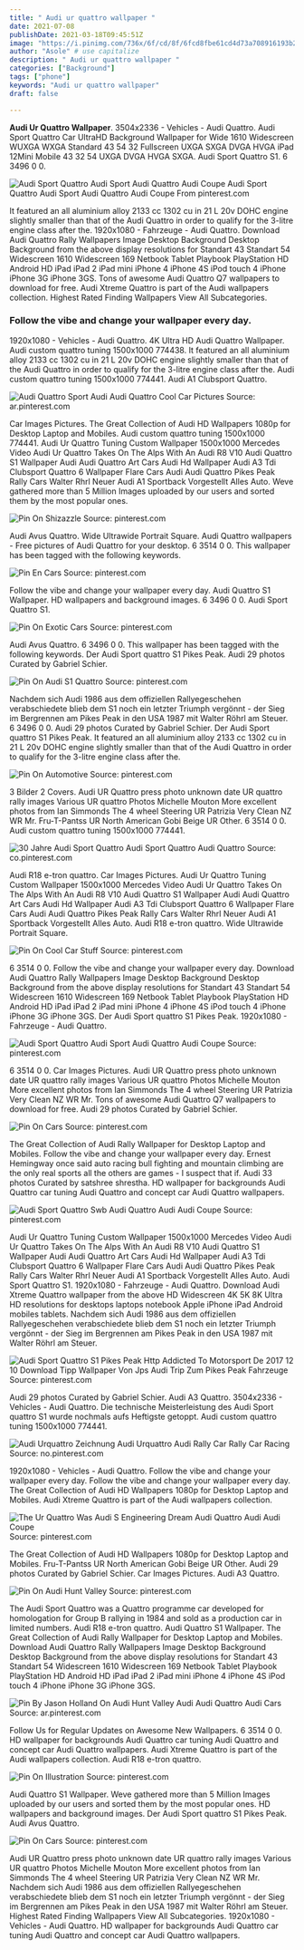 ```yaml
---
title: " Audi ur quattro wallpaper "
date: 2021-07-08
publishDate: 2021-03-18T09:45:51Z
image: "https://i.pinimg.com/736x/6f/cd/8f/6fcd8fbe61cd4d73a708916193b2f4ee.jpg"
author: "Asole" # use capitalize
description: " Audi ur quattro wallpaper "
categories: ["Background"]
tags: ["phone"]
keywords: "Audi ur quattro wallpaper"
draft: false

---
```



**Audi Ur Quattro Wallpaper**. 3504x2336 - Vehicles - Audi Quattro. Audi Sport Quattro Car UltraHD Background Wallpaper for Wide 1610 Widescreen WUXGA WXGA Standard 43 54 32 Fullscreen UXGA SXGA DVGA HVGA iPad 12Mini Mobile 43 32 54 UXGA DVGA HVGA SXGA. Audi Sport Quattro S1. 6 3496 0 0.

![Audi Sport Quattro Audi Sport Audi Quattro Audi Coupe](https://i.pinimg.com/originals/ae/5d/1f/ae5d1f10a8d84f8c33db12b2c237a228.jpg "Audi Sport Quattro Audi Sport Audi Quattro Audi Coupe")
Audi Sport Quattro Audi Sport Audi Quattro Audi Coupe From pinterest.com


It featured an all aluminium alloy 2133 cc 1302 cu in 21 L 20v DOHC engine slightly smaller than that of the Audi Quattro in order to qualify for the 3-litre engine class after the. 1920x1080 - Fahrzeuge - Audi Quattro. Download Audi Quattro Rally Wallpapers Image Desktop Background Desktop Background from the above display resolutions for Standart 43 Standart 54 Widescreen 1610 Widescreen 169 Netbook Tablet Playbook PlayStation HD Android HD iPad iPad 2 iPad mini iPhone 4 iPhone 4S iPod touch 4 iPhone iPhone 3G iPhone 3GS. Tons of awesome Audi Quattro Q7 wallpapers to download for free. Audi Xtreme Quattro is part of the Audi wallpapers collection. Highest Rated Finding Wallpapers View All Subcategories.

### Follow the vibe and change your wallpaper every day.

1920x1080 - Vehicles - Audi Quattro. 4K Ultra HD Audi Quattro Wallpaper. Audi custom quattro tuning 1500x1000 774438. It featured an all aluminium alloy 2133 cc 1302 cu in 21 L 20v DOHC engine slightly smaller than that of the Audi Quattro in order to qualify for the 3-litre engine class after the. Audi custom quattro tuning 1500x1000 774441. Audi A1 Clubsport Quattro.


![Audi Quattro Sport Audi Audi Quattro Cool Car Pictures](https://i.pinimg.com/originals/89/c1/bc/89c1bcf9da7a2b103f82f991852938d3.jpg "Audi Quattro Sport Audi Audi Quattro Cool Car Pictures")
Source: ar.pinterest.com

Car Images Pictures. The Great Collection of Audi HD Wallpapers 1080p for Desktop Laptop and Mobiles. Audi custom quattro tuning 1500x1000 774441. Audi Ur Quattro Tuning Custom Wallpaper 1500x1000 Mercedes Video Audi Ur Quattro Takes On The Alps With An Audi R8 V10 Audi Quattro S1 Wallpaper Audi Audi Quattro Art Cars Audi Hd Wallpaper Audi A3 Tdi Clubsport Quattro 6 Wallpaper Flare Cars Audi Audi Quattro Pikes Peak Rally Cars Walter Rhrl Neuer Audi A1 Sportback Vorgestellt Alles Auto. Weve gathered more than 5 Million Images uploaded by our users and sorted them by the most popular ones.

![Pin On Shizazzle](https://i.pinimg.com/originals/9c/84/80/9c8480c58b73297b075bf6b0797d7dcb.jpg "Pin On Shizazzle")
Source: pinterest.com

Audi Avus Quattro. Wide Ultrawide Portrait Square. Audi Quattro wallpapers - Free pictures of Audi Quattro for your desktop. 6 3514 0 0. This wallpaper has been tagged with the following keywords.

![Pin En Cars](https://i.pinimg.com/originals/b9/fc/bf/b9fcbf2fa472b265205d32950a6286dd.jpg "Pin En Cars")
Source: pinterest.com

Follow the vibe and change your wallpaper every day. Audi Quattro S1 Wallpaper. HD wallpapers and background images. 6 3496 0 0. Audi Sport Quattro S1.

![Pin On Exotic Cars](https://i.pinimg.com/736x/5a/e0/9b/5ae09b1ecbf22a3732f2387100d0d101.jpg "Pin On Exotic Cars")
Source: pinterest.com

Audi Avus Quattro. 6 3496 0 0. This wallpaper has been tagged with the following keywords. Der Audi Sport quattro S1 Pikes Peak. Audi 29 photos Curated by Gabriel Schier.

![Pin On Audi S1 Quattro](https://i.pinimg.com/originals/49/9a/d3/499ad3babf21ce65c82adea1efb33b12.jpg "Pin On Audi S1 Quattro")
Source: pinterest.com

Nachdem sich Audi 1986 aus dem offiziellen Rallyegeschehen verabschiedete blieb dem S1 noch ein letzter Triumph vergönnt - der Sieg im Bergrennen am Pikes Peak in den USA 1987 mit Walter Röhrl am Steuer. 6 3496 0 0. Audi 29 photos Curated by Gabriel Schier. Der Audi Sport quattro S1 Pikes Peak. It featured an all aluminium alloy 2133 cc 1302 cu in 21 L 20v DOHC engine slightly smaller than that of the Audi Quattro in order to qualify for the 3-litre engine class after the.

![Pin On Automotive](https://i.pinimg.com/originals/a8/b7/7e/a8b77ec41aee50a23b658743f31515f0.jpg "Pin On Automotive")
Source: pinterest.com

3 Bilder 2 Covers. Audi UR Quattro press photo unknown date UR quattro rally images Various UR quattro Photos Michelle Mouton More excellent photos from Ian Simmonds The 4 wheel Steering UR Patrizia Very Clean NZ WR Mr. Fru-T-Pantss UR North American Gobi Beige UR Other. 6 3514 0 0. Audi custom quattro tuning 1500x1000 774441.

![30 Jahre Audi Sport Quattro Audi Sport Quattro Audi Quattro](https://i.pinimg.com/originals/27/4d/66/274d669ef21d2b706f0a559796f5111c.jpg "30 Jahre Audi Sport Quattro Audi Sport Quattro Audi Quattro")
Source: co.pinterest.com

Audi R18 e-tron quattro. Car Images Pictures. Audi Ur Quattro Tuning Custom Wallpaper 1500x1000 Mercedes Video Audi Ur Quattro Takes On The Alps With An Audi R8 V10 Audi Quattro S1 Wallpaper Audi Audi Quattro Art Cars Audi Hd Wallpaper Audi A3 Tdi Clubsport Quattro 6 Wallpaper Flare Cars Audi Audi Quattro Pikes Peak Rally Cars Walter Rhrl Neuer Audi A1 Sportback Vorgestellt Alles Auto. Audi R18 e-tron quattro. Wide Ultrawide Portrait Square.

![Pin On Cool Car Stuff](https://i.pinimg.com/originals/e5/1d/45/e51d457f88833f94376ee86b82bbd3f5.jpg "Pin On Cool Car Stuff")
Source: pinterest.com

6 3514 0 0. Follow the vibe and change your wallpaper every day. Download Audi Quattro Rally Wallpapers Image Desktop Background Desktop Background from the above display resolutions for Standart 43 Standart 54 Widescreen 1610 Widescreen 169 Netbook Tablet Playbook PlayStation HD Android HD iPad iPad 2 iPad mini iPhone 4 iPhone 4S iPod touch 4 iPhone iPhone 3G iPhone 3GS. Der Audi Sport quattro S1 Pikes Peak. 1920x1080 - Fahrzeuge - Audi Quattro.

![Audi Sport Quattro Audi Sport Audi Quattro Audi Coupe](https://i.pinimg.com/originals/ae/5d/1f/ae5d1f10a8d84f8c33db12b2c237a228.jpg "Audi Sport Quattro Audi Sport Audi Quattro Audi Coupe")
Source: pinterest.com

6 3514 0 0. Car Images Pictures. Audi UR Quattro press photo unknown date UR quattro rally images Various UR quattro Photos Michelle Mouton More excellent photos from Ian Simmonds The 4 wheel Steering UR Patrizia Very Clean NZ WR Mr. Tons of awesome Audi Quattro Q7 wallpapers to download for free. Audi 29 photos Curated by Gabriel Schier.

![Pin On Cars](https://i.pinimg.com/originals/b0/61/03/b06103de37d618ecb3b74be665653d7d.jpg "Pin On Cars")
Source: pinterest.com

The Great Collection of Audi Rally Wallpaper for Desktop Laptop and Mobiles. Follow the vibe and change your wallpaper every day. Ernest Hemingway once said auto racing bull fighting and mountain climbing are the only real sports all the others are games - I suspect that if. Audi 33 photos Curated by satshree shrestha. HD wallpaper for backgrounds Audi Quattro car tuning Audi Quattro and concept car Audi Quattro wallpapers.

![Audi Sport Quattro Swb Audi Quattro Audi Audi Coupe](https://i.pinimg.com/originals/8e/23/29/8e232905e0e65a027da42596d366fd77.jpg "Audi Sport Quattro Swb Audi Quattro Audi Audi Coupe")
Source: pinterest.com

Audi Ur Quattro Tuning Custom Wallpaper 1500x1000 Mercedes Video Audi Ur Quattro Takes On The Alps With An Audi R8 V10 Audi Quattro S1 Wallpaper Audi Audi Quattro Art Cars Audi Hd Wallpaper Audi A3 Tdi Clubsport Quattro 6 Wallpaper Flare Cars Audi Audi Quattro Pikes Peak Rally Cars Walter Rhrl Neuer Audi A1 Sportback Vorgestellt Alles Auto. Audi Sport Quattro S1. 1920x1080 - Fahrzeuge - Audi Quattro. Download Audi Xtreme Quattro wallpaper from the above HD Widescreen 4K 5K 8K Ultra HD resolutions for desktops laptops notebook Apple iPhone iPad Android mobiles tablets. Nachdem sich Audi 1986 aus dem offiziellen Rallyegeschehen verabschiedete blieb dem S1 noch ein letzter Triumph vergönnt - der Sieg im Bergrennen am Pikes Peak in den USA 1987 mit Walter Röhrl am Steuer.

![Audi Sport Quattro S1 Pikes Peak Http Addicted To Motorsport De 2017 12 10 Download Tipp Wallpaper Von Jps Audi Trip Zum Pikes Peak Fahrzeuge](https://i.pinimg.com/originals/ee/d3/10/eed3103b0cecdd63e8c67a6f5ab9b619.jpg "Audi Sport Quattro S1 Pikes Peak Http Addicted To Motorsport De 2017 12 10 Download Tipp Wallpaper Von Jps Audi Trip Zum Pikes Peak Fahrzeuge")
Source: pinterest.com

Audi 29 photos Curated by Gabriel Schier. Audi A3 Quattro. 3504x2336 - Vehicles - Audi Quattro. Die technische Meisterleistung des Audi Sport quattro S1 wurde nochmals aufs Heftigste getoppt. Audi custom quattro tuning 1500x1000 774441.

![Audi Urquattro Zeichnung Audi Urquattro Audi Rally Car Rally Car Racing](https://i.pinimg.com/736x/4b/38/32/4b3832f2ab969ebaf668dfe00f128a1c.jpg "Audi Urquattro Zeichnung Audi Urquattro Audi Rally Car Rally Car Racing")
Source: no.pinterest.com

1920x1080 - Vehicles - Audi Quattro. Follow the vibe and change your wallpaper every day. Follow the vibe and change your wallpaper every day. The Great Collection of Audi HD Wallpapers 1080p for Desktop Laptop and Mobiles. Audi Xtreme Quattro is part of the Audi wallpapers collection.

![The Ur Quattro Was Audi S Engineering Dream Audi Quattro Audi Audi Coupe](https://i.pinimg.com/originals/7b/e7/51/7be75136e8983ceab12a411b23693ab7.jpg "The Ur Quattro Was Audi S Engineering Dream Audi Quattro Audi Audi Coupe")
Source: pinterest.com

The Great Collection of Audi HD Wallpapers 1080p for Desktop Laptop and Mobiles. Fru-T-Pantss UR North American Gobi Beige UR Other. Audi 29 photos Curated by Gabriel Schier. Car Images Pictures. Audi A3 Quattro.

![Pin On Audi Hunt Valley](https://i.pinimg.com/originals/f3/3d/9e/f33d9e5cd70f48a255e40f2f8d2fdf38.jpg "Pin On Audi Hunt Valley")
Source: pinterest.com

The Audi Sport Quattro was a Quattro programme car developed for homologation for Group B rallying in 1984 and sold as a production car in limited numbers. Audi R18 e-tron quattro. Audi Quattro S1 Wallpaper. The Great Collection of Audi Rally Wallpaper for Desktop Laptop and Mobiles. Download Audi Quattro Rally Wallpapers Image Desktop Background Desktop Background from the above display resolutions for Standart 43 Standart 54 Widescreen 1610 Widescreen 169 Netbook Tablet Playbook PlayStation HD Android HD iPad iPad 2 iPad mini iPhone 4 iPhone 4S iPod touch 4 iPhone iPhone 3G iPhone 3GS.

![Pin By Jason Holland On Audi Hunt Valley Audi Audi Quattro Audi Cars](https://i.pinimg.com/originals/bc/59/b2/bc59b2f9779a001f0a07dbc9257cf7bb.jpg "Pin By Jason Holland On Audi Hunt Valley Audi Audi Quattro Audi Cars")
Source: ar.pinterest.com

Follow Us for Regular Updates on Awesome New Wallpapers. 6 3514 0 0. HD wallpaper for backgrounds Audi Quattro car tuning Audi Quattro and concept car Audi Quattro wallpapers. Audi Xtreme Quattro is part of the Audi wallpapers collection. Audi R18 e-tron quattro.

![Pin On Illustration](https://i.pinimg.com/originals/62/9a/96/629a9657510a063e9f43fc010c6fa68f.jpg "Pin On Illustration")
Source: pinterest.com

Audi Quattro S1 Wallpaper. Weve gathered more than 5 Million Images uploaded by our users and sorted them by the most popular ones. HD wallpapers and background images. Der Audi Sport quattro S1 Pikes Peak. Audi Avus Quattro.

![Pin On Cars](https://i.pinimg.com/736x/6f/cd/8f/6fcd8fbe61cd4d73a708916193b2f4ee.jpg "Pin On Cars")
Source: pinterest.com

Audi UR Quattro press photo unknown date UR quattro rally images Various UR quattro Photos Michelle Mouton More excellent photos from Ian Simmonds The 4 wheel Steering UR Patrizia Very Clean NZ WR Mr. Nachdem sich Audi 1986 aus dem offiziellen Rallyegeschehen verabschiedete blieb dem S1 noch ein letzter Triumph vergönnt - der Sieg im Bergrennen am Pikes Peak in den USA 1987 mit Walter Röhrl am Steuer. Highest Rated Finding Wallpapers View All Subcategories. 1920x1080 - Vehicles - Audi Quattro. HD wallpaper for backgrounds Audi Quattro car tuning Audi Quattro and concept car Audi Quattro wallpapers.

